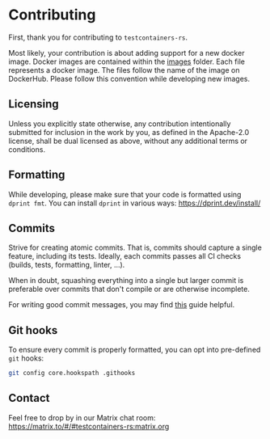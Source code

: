 # Contributing

First, thank you for contributing to `testcontainers-rs`.

Most likely, your contribution is about adding support for a new docker image.
Docker images are contained within the [images](./src/images) folder.
Each file represents a docker image.
The files follow the name of the image on DockerHub.
Please follow this convention while developing new images.

## Licensing

Unless you explicitly state otherwise, any contribution intentionally submitted for inclusion in the work by you, as defined in the Apache-2.0 license, shall be dual licensed as above, without any additional terms or conditions.

## Formatting

While developing, please make sure that your code is formatted using `dprint fmt`.
You can install `dprint` in various ways: https://dprint.dev/install/

## Commits

Strive for creating atomic commits.
That is, commits should capture a single feature, including its tests.
Ideally, each commits passes all CI checks (builds, tests, formatting, linter, ...).

When in doubt, squashing everything into a single but larger commit is preferable over commits that don't compile or are otherwise incomplete.

For writing good commit messages, you may find [this](https://chris.beams.io/posts/git-commit/) guide helpful.

## Git hooks

To ensure every commit is properly formatted, you can opt into pre-defined `git` hooks:

```bash
git config core.hookspath .githooks
```

## Contact

Feel free to drop by in our Matrix chat room: https://matrix.to/#/#testcontainers-rs:matrix.org
